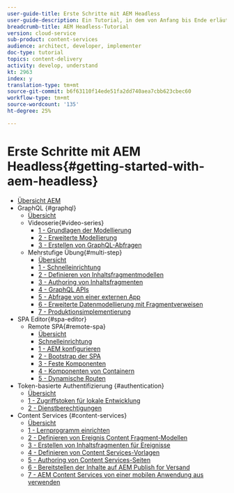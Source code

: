 ```yaml
---
user-guide-title: Erste Schritte mit AEM Headless
user-guide-description: Ein Tutorial, in dem von Anfang bis Ende erläutert wird, wie Inhalte mithilfe von AEM Headless aufgebaut und bereitgestellt werden können.
breadcrumb-title: AEM Headless-Tutorial
version: cloud-service
sub-product: content-services
audience: architect, developer, implementer
doc-type: tutorial
topics: content-delivery
activity: develop, understand
kt: 2963
index: y
translation-type: tm+mt
source-git-commit: b6f63110f14ede51fa2dd740aea7cbb623cbec60
workflow-type: tm+mt
source-wordcount: '135'
ht-degree: 25%

---
```



# Erste Schritte mit AEM Headless{#getting-started-with-aem-headless}

+ [Übersicht AEM](./overview.md)
+ GraphQL {#graphql}
   + [Übersicht](./graphql/overview.md)
   + Videoserie{#video-series}
      + [1 - Grundlagen der Modellierung](./graphql/video-series/modeling-basics.md)
      + [2 - Erweiterte Modellierung](./graphql/video-series/advanced-modeling.md)
      + [3 - Erstellen von GraphQL-Abfragen](./graphql/video-series/creating-graphql-queries.md)
   + Mehrstufige Übung{#multi-step}
      + [Übersicht](./graphql/multi-step/overview.md)
      + [1 - Schnelleinrichtung](./graphql/multi-step/setup.md)
      + [2 - Definieren von Inhaltsfragmentmodellen](./graphql/multi-step/content-fragment-models.md)
      + [3 - Authoring von Inhaltsfragmenten](./graphql/multi-step/author-content-fragments.md)
      + [4 - GraphQL APIs](./graphql/multi-step/explore-graphql-api.md)
      + [5 - Abfrage von einer externen App](./graphql/multi-step/graphql-and-external-app.md)
      + [6 - Erweiterte Datenmodellierung mit Fragmentverweisen](./graphql/multi-step/fragment-references.md)
      + [7 - Produktionsimplementierung](./graphql/multi-step/production-deployment.md)
+ SPA Editor{#spa-editor}
   + Remote SPA{#remote-spa}
      + [Übersicht](./spa-editor/remote-spa/overview.md)
      + [Schnelleinrichtung](./spa-editor/remote-spa/quick-setup.md)
      + [1 - AEM konfigurieren](./spa-editor/remote-spa/aem-configure.md)
      + [2 - Bootstrap der SPA](./spa-editor/remote-spa/spa-bootstrap.md)
      + [3 - Feste Komponenten](./spa-editor/remote-spa/spa-fixed-component.md)
      + [4 - Komponenten von Containern](./spa-editor/remote-spa/spa-container-component.md)
      + [5 - Dynamische Routen](./spa-editor/remote-spa/spa-dynamic-routes.md)
+ Token-basierte Authentifizierung {#authentication}
   + [Übersicht](./authentication/overview.md)
   + [1 - Zugriffstoken für lokale Entwicklung](./authentication/local-development-access-token.md)
   + [2 - Dienstberechtigungen](./authentication/service-credentials.md)
+ Content Services {#content-services}
   + [Übersicht](./content-services/overview.md)
   + [1 - Lernprogramm einrichten](./content-services/chapter-1.md)
   + [2 - Definieren von Ereignis Content Fragment-Modellen](./content-services/chapter-2.md)
   + [3 - Erstellen von Inhaltsfragmenten für Ereignisse](./content-services/chapter-3.md)
   + [4 - Definieren von Content Services-Vorlagen](./content-services/chapter-4.md)
   + [5 - Authoring von Content Services-Seiten](./content-services/chapter-5.md)
   + [6 - Bereitstellen der Inhalte auf AEM Publish for Versand](./content-services/chapter-6.md)
   + [7 - AEM Content Services von einer mobilen Anwendung aus verwenden](./content-services/chapter-7.md)
